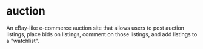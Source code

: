 # auction

An eBay-like e-commerce auction site that allows users to post auction listings, place bids on listings, comment on those listings, and add listings to a "watchlist". 
